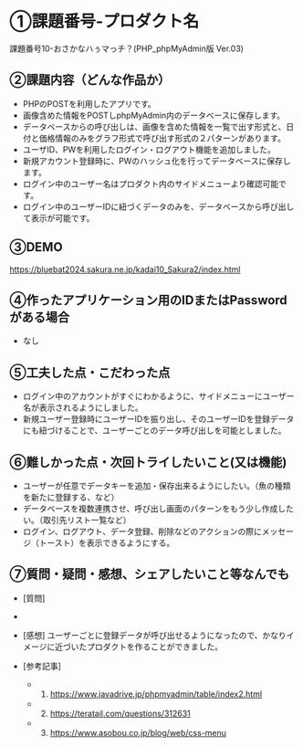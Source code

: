# ①課題番号-プロダクト名

課題番号10-おさかなハぅマっチ？(PHP_phpMyAdmin版 Ver.03)

## ②課題内容（どんな作品か）

- PHPのPOSTを利用したアプリです。
- 画像含めた情報をPOSTしphpMyAdmin内のデータベースに保存します。
- データベースからの呼び出しは、画像を含めた情報を一覧で出す形式と、日付と価格情報のみをグラフ形式で呼び出す形式の２パターンがあります。
- ユーザID、PWを利用したログイン・ログアウト機能を追加しました。
- 新規アカウント登録時に、PWのハッシュ化を行ってデータベースに保存します。
- ログイン中のユーザー名はプロダクト内のサイドメニューより確認可能です。
- ログイン中のユーザーIDに紐づくデータのみを、データベースから呼び出して表示が可能です。


## ③DEMO

https://bluebat2024.sakura.ne.jp/kadai10_Sakura2/index.html

## ④作ったアプリケーション用のIDまたはPasswordがある場合

- なし

## ⑤工夫した点・こだわった点

- ログイン中のアカウントがすぐにわかるように、サイドメニューにユーザー名が表示されるようにしました。
- 新規ユーザー登録時にユーザーIDを振り出し、そのユーザーIDを登録データにも紐づけることで、ユーザーごとのデータ呼び出しを可能としました。


## ⑥難しかった点・次回トライしたいこと(又は機能)
- ユーザーが任意でデータキーを追加・保存出来るようにしたい。（魚の種類を新たに登録する、など）
- データベースを複数連携させ、呼び出し画面のパターンをもう少し作成したい。（取引先リスト一覧など）
- ログイン、ログアウト、データ登録、削除などのアクションの際にメッセージ（トースト）を表示できるようにする。

## ⑦質問・疑問・感想、シェアしたいこと等なんでも

- [質問]
- 

- [感想]
ユーザーごとに登録データが呼び出せるようになったので、かなりイメージに近づいたプロダクトを作ることができました。

- [参考記事]
  - 1. https://www.javadrive.jp/phpmyadmin/table/index2.html
  - 2. https://teratail.com/questions/312631
  - 3. https://www.asobou.co.jp/blog/web/css-menu
  

